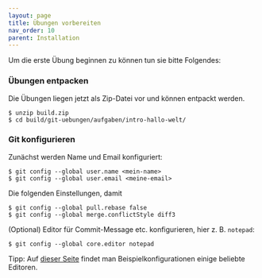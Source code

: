 ```yaml
---
layout: page
title: Übungen vorbereiten
nav_order: 10
parent: Installation
---
```


Um die erste Übung beginnen zu können tun sie bitte Folgendes:

### Übungen entpacken

Die Übungen liegen jetzt als Zip-Datei vor und können entpackt werden.

    $ unzip build.zip
    $ cd build/git-uebungen/aufgaben/intro-hallo-welt/
    

### Git konfigurieren

Zunächst werden Name und Email konfiguriert:

    $ git config --global user.name <mein-name>
    $ git config --global user.email <meine-email>

Die folgenden Einstellungen, damit 

    $ git config --global pull.rebase false
    $ git config --global merge.conflictStyle diff3

(Optional) Editor für Commit-Message etc. konfigurieren, hier z. B. `notepad`:

    $ git config --global core.editor notepad

Tipp: Auf [dieser Seite](https://git-scm.com/book/en/v2/Appendix-C%3A-Git-Commands-Setup-and-Config) findet man Beispielkonfigurationen einige beliebte Editoren.



